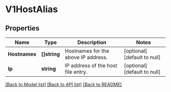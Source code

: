 # V1HostAlias

## Properties
Name | Type | Description | Notes
------------ | ------------- | ------------- | -------------
**Hostnames** | **[]string** | Hostnames for the above IP address. | [optional] [default to null]
**Ip** | **string** | IP address of the host file entry. | [optional] [default to null]

[[Back to Model list]](../README.md#documentation-for-models) [[Back to API list]](../README.md#documentation-for-api-endpoints) [[Back to README]](../README.md)

